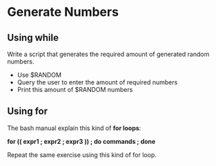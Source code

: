 # Generate Numbers

## Using while
Write a script that generates the required amount of generated random numbers.

- Use $RANDOM
- Query the user to enter the amount of required numbers
- Print this amount of $RANDOM numbers


## Using for

The bash manual explain this kind of **for loops**: 
   
**for (( expr1 ; expr2 ; expr3 )) ; do commands ; done**

Repeat the same exercise using this kind of for loop.

